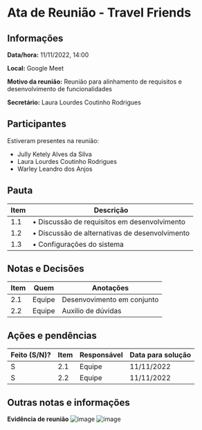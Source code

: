 # Ata de Reunião - Travel Friends

## Informações
**Data/hora:** 11/11/2022, 14:00

**Local:** Google Meet 

**Motivo da reunião:** Reunião para alinhamento de requisitos e desenvolvimento de funcionalidades

**Secretário:** Laura Lourdes Coutinho Rodrigues

## Participantes
Estiveram presentes na reunião:
- Jully Ketely Alves da Silva
- Laura Lourdes Coutinho Rodrigues
- Warley Leandro dos Anjos

## Pauta

Item | Descrição
---- | ----
1.1 | • Discussão de requisitos em desenvolvimento
1.2 | • Discussão de alternativas de desenvolvimento
1.3 | • Configurações do sistema

## Notas e Decisões
Item | Quem | Anotações |
---- | ---- | ---- |
2.1 | Equipe | Desenvovimento em conjunto |
2.2 | Equipe | Auxilio de dúvidas |

## Ações e pendências
| Feito (S/N)? | Item | Responsável | Data para solução |
| ---- | ---- | ---- | ---- |
| S | 2.1 | Equipe | 11/11/2022 |
| S | 2.2 | Equipe | 11/11/2022 |

## Outras notas e informações

**Evidência de reunião**
![image](https://user-images.githubusercontent.com/110981345/203634813-032e658f-26e2-4b8d-a7a4-744cafab5dee.png)
![image](https://user-images.githubusercontent.com/110981345/203634914-996692b1-aa29-4343-bfa9-ee612717d9e7.png)


